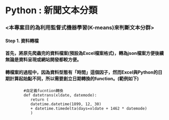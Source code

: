 # Python : 新聞文本分類
### <本專案目的為利用監督式機器學習(K-means)來判斷文本分群>
#### Step 1. 資料轉檔
####         首先，將原先爬蟲完的資料檔案(預設為Excel檔案格式)，轉為json檔案方便後續無論是資料呈現或網站開發都較方便。
####         轉檔案的過程中，因為資料型態有「時間」這個因子，然而Excel與Python的日期計算起始點不同，所以需要創立日期轉換的function。(範例如下)
            
            #自定義fucntion轉換
            def datetrans(xldate, datemode):
               return (
               datetime.datetime(1899, 12, 30)
               + datetime.timedelta(days=xldate + 1462 * datemode)
               )
####
####
####
####
